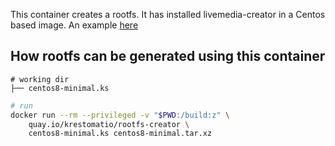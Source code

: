 This container creates a rootfs. It has installed livemedia-creator in a Centos based image.
An example [here](https://github.com/krestomatio/centos8-minimal)

## How rootfs can be generated using this container
```
# working dir
├── centos8-minimal.ks
```
```bash
# run
docker run --rm --privileged -v "$PWD:/build:z" \
    quay.io/krestomatio/rootfs-creator \
    centos8-minimal.ks centos8-minimal.tar.xz
```
